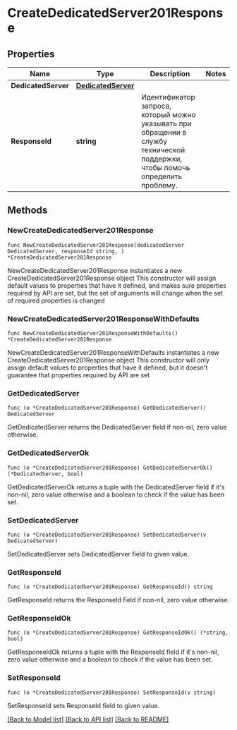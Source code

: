 # CreateDedicatedServer201Response

## Properties

Name | Type | Description | Notes
------------ | ------------- | ------------- | -------------
**DedicatedServer** | [**DedicatedServer**](DedicatedServer.md) |  | 
**ResponseId** | **string** | Идентификатор запроса, который можно указывать при обращении в службу технической поддержки, чтобы помочь определить проблему. | 

## Methods

### NewCreateDedicatedServer201Response

`func NewCreateDedicatedServer201Response(dedicatedServer DedicatedServer, responseId string, ) *CreateDedicatedServer201Response`

NewCreateDedicatedServer201Response instantiates a new CreateDedicatedServer201Response object
This constructor will assign default values to properties that have it defined,
and makes sure properties required by API are set, but the set of arguments
will change when the set of required properties is changed

### NewCreateDedicatedServer201ResponseWithDefaults

`func NewCreateDedicatedServer201ResponseWithDefaults() *CreateDedicatedServer201Response`

NewCreateDedicatedServer201ResponseWithDefaults instantiates a new CreateDedicatedServer201Response object
This constructor will only assign default values to properties that have it defined,
but it doesn't guarantee that properties required by API are set

### GetDedicatedServer

`func (o *CreateDedicatedServer201Response) GetDedicatedServer() DedicatedServer`

GetDedicatedServer returns the DedicatedServer field if non-nil, zero value otherwise.

### GetDedicatedServerOk

`func (o *CreateDedicatedServer201Response) GetDedicatedServerOk() (*DedicatedServer, bool)`

GetDedicatedServerOk returns a tuple with the DedicatedServer field if it's non-nil, zero value otherwise
and a boolean to check if the value has been set.

### SetDedicatedServer

`func (o *CreateDedicatedServer201Response) SetDedicatedServer(v DedicatedServer)`

SetDedicatedServer sets DedicatedServer field to given value.


### GetResponseId

`func (o *CreateDedicatedServer201Response) GetResponseId() string`

GetResponseId returns the ResponseId field if non-nil, zero value otherwise.

### GetResponseIdOk

`func (o *CreateDedicatedServer201Response) GetResponseIdOk() (*string, bool)`

GetResponseIdOk returns a tuple with the ResponseId field if it's non-nil, zero value otherwise
and a boolean to check if the value has been set.

### SetResponseId

`func (o *CreateDedicatedServer201Response) SetResponseId(v string)`

SetResponseId sets ResponseId field to given value.



[[Back to Model list]](../README.md#documentation-for-models) [[Back to API list]](../README.md#documentation-for-api-endpoints) [[Back to README]](../README.md)


